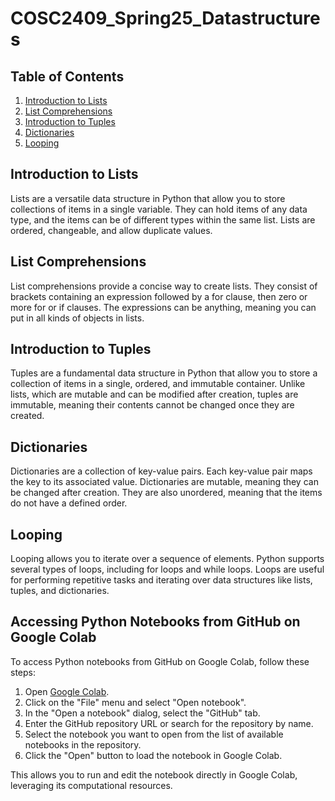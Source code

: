 # COSC2409_Spring25_Datastructures

## Table of Contents
1. [Introduction to Lists](#introduction-to-lists)
2. [List Comprehensions](#list-comprehensions)
3. [Introduction to Tuples](#introduction-to-tuples)
4. [Dictionaries](#dictionaries)
5. [Looping](#looping)

## Introduction to Lists
Lists are a versatile data structure in Python that allow you to store collections of items in a single variable. They can hold items of any data type, and the items can be of different types within the same list. Lists are ordered, changeable, and allow duplicate values.

## List Comprehensions
List comprehensions provide a concise way to create lists. They consist of brackets containing an expression followed by a for clause, then zero or more for or if clauses. The expressions can be anything, meaning you can put in all kinds of objects in lists.

## Introduction to Tuples
Tuples are a fundamental data structure in Python that allow you to store a collection of items in a single, ordered, and immutable container. Unlike lists, which are mutable and can be modified after creation, tuples are immutable, meaning their contents cannot be changed once they are created.

## Dictionaries
Dictionaries are a collection of key-value pairs. Each key-value pair maps the key to its associated value. Dictionaries are mutable, meaning they can be changed after creation. They are also unordered, meaning that the items do not have a defined order.

## Looping
Looping allows you to iterate over a sequence of elements. Python supports several types of loops, including for loops and while loops. Loops are useful for performing repetitive tasks and iterating over data structures like lists, tuples, and dictionaries.

## Accessing Python Notebooks from GitHub on Google Colab

To access Python notebooks from GitHub on Google Colab, follow these steps:

1. Open [Google Colab](https://colab.research.google.com/).
2. Click on the "File" menu and select "Open notebook".
3. In the "Open a notebook" dialog, select the "GitHub" tab.
4. Enter the GitHub repository URL or search for the repository by name.
5. Select the notebook you want to open from the list of available notebooks in the repository.
6. Click the "Open" button to load the notebook in Google Colab.

This allows you to run and edit the notebook directly in Google Colab, leveraging its computational resources.
